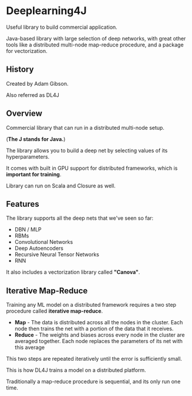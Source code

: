 
# Deeplearning4J

Useful library to build commercial application.

Java-based library with large selection of deep networks, with great other tools like a distributed multi-node map-reduce procedure, and a package for vectorization.

## History

Created by Adam Gibson.

Also referred as DL4J

## Overview

Commercial library that can run in a distributed multi-node setup.

(**The J stands for Java.**)

The library allows you to build a deep net by selecting values of its hyperparameters.

It comes with built in GPU support for distributed frameworks, which is **important for training**.

Library can run on Scala and Closure as well.

## Features

The library supports all the deep nets that we've seen so far:

* DBN / MLP
* RBMs
* Convolutional Networks
* Deep Autoencoders
* Recursive Neural Tensor Networks
* RNN

It also includes a vectorization library called **"Canova"**.

## Iterative Map-Reduce

Training any ML model on a distributed framework requires a two step procedure called **iterative map-reduce**.

* **Map** - The data is distributed across all the nodes in the cluster. Each node then trains the net with a portion of the data that it receives.
* **Reduce** - The weights and biases across every node in the cluster are averaged together. Each node replaces the parameters of its net with this average

This two steps are repeated iteratively until the error is sufficiently small.

This is how DL4J trains a model on a distributed platform. 

Traditionally a map-reduce procedure is sequential, and its only run one time.

